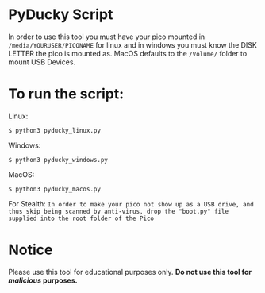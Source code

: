 

# PyDucky Script

In order to use this tool you must have
your pico mounted in ```/media/YOURUSER/PICONAME``` 
for linux and in windows you must know the DISK LETTER the pico is mounted as. MacOS defaults to the ```/Volume/``` folder to mount USB Devices.

# To run the script:

Linux: 

```$ python3 pyducky_linux.py```

Windows: 

```$ python3 pyducky_windows.py```

MacOS: 

```$ python3 pyducky_macos.py```

For Stealth: 
```In order to make your pico not show up as a USB drive, and thus skip being scanned by anti-virus, drop the "boot.py" file supplied into the root folder of the Pico```
# Notice

Please use this tool for educational purposes
only. **Do not use this tool for _malicious_ purposes.**
